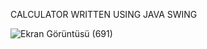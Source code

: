 CALCULATOR WRITTEN USING JAVA SWING

![Ekran Görüntüsü (691)](https://user-images.githubusercontent.com/92309764/173608749-9623d234-b464-48cb-896f-086c2b1647bb.png)
